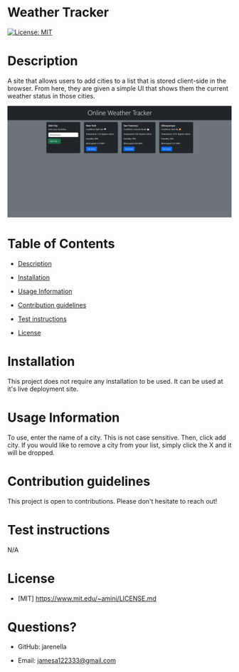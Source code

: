# Weather Tracker

[![License: MIT](https://img.shields.io/badge/License-MIT-yellow.svg)](https://opensource.org/licenses/MIT)

# Description

A site that allows users to add cities to a list that is stored client-side in the browser. From here, they are given a simple UI that shows them the current weather status in those cities.

![Weather Tracker](./imgs/weather-track.png)

# Table of Contents

- [Description](#Description)

- [Installation](#Installation)

- [Usage Information](#Usage-Information)

- [Contribution guidelines](#Contribution-guidelines)

- [Test instructions](#Test-instructions)

- [License](#License)

# Installation

This project does not require any installation to be used. It can be used at it's live deployment site.

# Usage Information

To use, enter the name of a city. This is not case sensitive. Then, click add city. If you would like to remove a city from your list, simply click the X and it will be dropped.

# Contribution guidelines

This project is open to contributions. Please don't hesitate to reach out!

# Test instructions

N/A

# License
    
- [MIT] https://www.mit.edu/~amini/LICENSE.md


# Questions?

- GitHub: jarenella

- Email: jamesa122333@gmail.com


